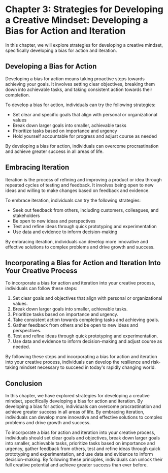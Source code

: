 Chapter 3: Strategies for Developing a Creative Mindset: Developing a Bias for Action and Iteration
===================================================================================================

In this chapter, we will explore strategies for developing a creative mindset, specifically developing a bias for action and iteration.

Developing a Bias for Action
----------------------------

Developing a bias for action means taking proactive steps towards achieving your goals. It involves setting clear objectives, breaking them down into achievable tasks, and taking consistent action towards their completion.

To develop a bias for action, individuals can try the following strategies:

* Set clear and specific goals that align with personal or organizational values
* Break down larger goals into smaller, achievable tasks
* Prioritize tasks based on importance and urgency
* Hold yourself accountable for progress and adjust course as needed

By developing a bias for action, individuals can overcome procrastination and achieve greater success in all areas of life.

Embracing Iteration
-------------------

Iteration is the process of refining and improving a product or idea through repeated cycles of testing and feedback. It involves being open to new ideas and willing to make changes based on feedback and evidence.

To embrace iteration, individuals can try the following strategies:

* Seek out feedback from others, including customers, colleagues, and stakeholders
* Be open to new ideas and perspectives
* Test and refine ideas through quick prototyping and experimentation
* Use data and evidence to inform decision-making

By embracing iteration, individuals can develop more innovative and effective solutions to complex problems and drive growth and success.

Incorporating a Bias for Action and Iteration Into Your Creative Process
------------------------------------------------------------------------

To incorporate a bias for action and iteration into your creative process, individuals can follow these steps:

1. Set clear goals and objectives that align with personal or organizational values.
2. Break down larger goals into smaller, achievable tasks.
3. Prioritize tasks based on importance and urgency.
4. Take consistent action towards completing tasks and achieving goals.
5. Gather feedback from others and be open to new ideas and perspectives.
6. Test and refine ideas through quick prototyping and experimentation.
7. Use data and evidence to inform decision-making and adjust course as needed.

By following these steps and incorporating a bias for action and iteration into your creative process, individuals can develop the resilience and risk-taking mindset necessary to succeed in today's rapidly changing world.

Conclusion
----------

In this chapter, we have explored strategies for developing a creative mindset, specifically developing a bias for action and iteration. By developing a bias for action, individuals can overcome procrastination and achieve greater success in all areas of life. By embracing iteration, individuals can develop more innovative and effective solutions to complex problems and drive growth and success.

To incorporate a bias for action and iteration into your creative process, individuals should set clear goals and objectives, break down larger goals into smaller, achievable tasks, prioritize tasks based on importance and urgency, gather feedback from others, test and refine ideas through quick prototyping and experimentation, and use data and evidence to inform decision-making. By following these principles, individuals can unlock their full creative potential and achieve greater success than ever before.
